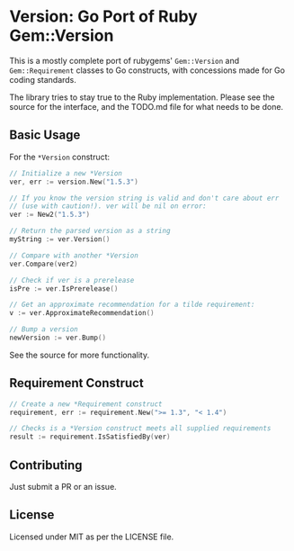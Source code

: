# Version: Go Port of Ruby Gem::Version

This is a mostly complete port of rubygems' `Gem::Version` and `Gem::Requirement` classes to Go constructs, with concessions made for Go coding standards.

The library tries to stay true to the Ruby implementation. Please see the source for the interface, and the TODO.md file for what needs to be done.

## Basic Usage

For the `*Version` construct:

``` go
// Initialize a new *Version
ver, err := version.New("1.5.3")

// If you know the version string is valid and don't care about err
// (use with caution!). ver will be nil on error:
ver := New2("1.5.3")

// Return the parsed version as a string
myString := ver.Version()

// Compare with another *Version
ver.Compare(ver2)

// Check if ver is a prerelease
isPre := ver.IsPrerelease()

// Get an approximate recommendation for a tilde requirement:
v := ver.ApproximateRecommendation()

// Bump a version
newVersion := ver.Bump()
```

See the source for more functionality.

## Requirement Construct

``` go
// Create a new *Requirement construct
requirement, err := requirement.New(">= 1.3", "< 1.4")

// Checks is a *Version construct meets all supplied requirements
result := requirement.IsSatisfiedBy(ver)
```

## Contributing

Just submit a PR or an issue.

## License

Licensed under MIT as per the LICENSE file.
